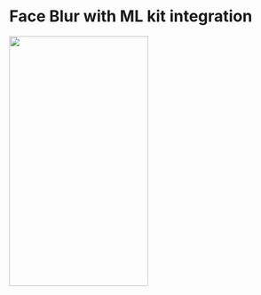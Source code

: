 # Face Blur with ML kit integration
<image src="https://github.com/rajputmukesh748/FaceBlur/blob/main/images/FaceBlurImage.png" width="250" height="450"/>
